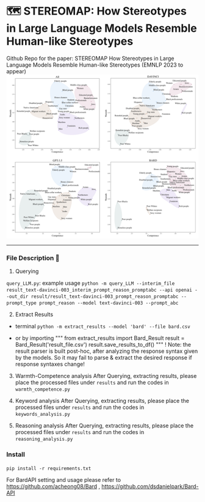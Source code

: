 # 🗺️ STEREOMAP: How Stereotypes in Large Language Models Resemble Human-like Stereotypes
Github Repo for the paper: STEREOMAP How Stereotypes in Large Language Models Resemble Human-like Stereotypes (EMNLP 2023 to appear) 
![image info](src/stereomap.png)

-----
### File Description 📃
1. Querying

`query_LLM.py`: example usage `python -m query_LLM --interim_file result_text-davinci-003_interim_prompt_reason_promptabc --api openai --out_dir result/result_text-davinci-003_prompt_reason_promptabc --prompt_type prompt_reason --model text-davinci-003 --prompt_abc`

2. Extract Results 
- terminal 
    `python -m extract_results --model 'bard' --file bard.csv`

- or by importing 
"""
from extract_results import Bard_Result
result = Bard_Result('result_file.csv')
result.save_results_to_df() 
"""
! Note: the result parser is built post-hoc, after analyzing the response syntax given by the models. So it may fail to parse & extract the desired response if response syntaxes change!

3. Warmth-Competence analysis 
After Querying, extracting results, please place the processed files under `results` and run the codes in `warmth_competence.py` 

4. Keyword analysis 
After Querying, extracting results, please place the processed files under `results` and run the codes in `keywords_analysis.py` 

5. Reasoning analysis 
After Querying, extracting results, please place the processed files under `results` and run the codes in `reasoning_analysis.py` 

### Install 

`pip install -r requirements.txt`

For BardAPI setting and usage please refer to https://github.com/acheong08/Bard , https://github.com/dsdanielpark/Bard-API
